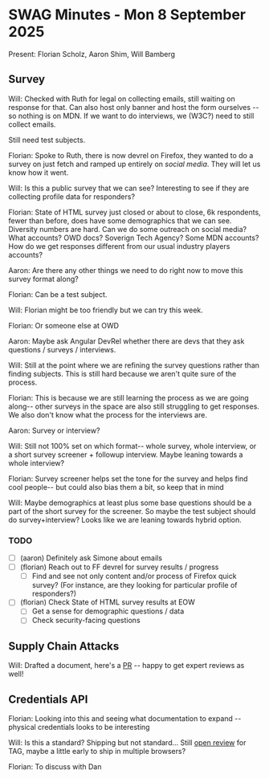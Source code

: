 # SWAG Minutes - Mon 8 September 2025

Present: Florian Scholz, Aaron Shim, Will Bamberg

## Survey

Will: Checked with Ruth for legal on collecting emails, still waiting on response for that. Can also host only banner and host the form ourselves -- so nothing is on MDN. If we want to do interviews, we (W3C?) need to still collect emails.

Still need test subjects.

Florian: Spoke to Ruth, there is now devrel on Firefox, they wanted to do a survey on just fetch and ramped up entirely on *social media*. They will let us know how it went.

Will: Is this a public survey that we can see? Interesting to see if they are collecting profile data for responders? 

Florian: State of HTML survey just closed or about to close, 6k respondents, fewer than before, does have some demographics that we can see. Diversity numbers are hard. Can we do some outreach on social media? What accounts? OWD docs? Soverign Tech Agency? Some MDN accounts? How do we get responses different from our usual industry players accounts?
 
Aaron: Are there any other things we need to do right now to move this survey format along?

Florian: Can be a test subject.

Will: Florian might be too friendly but we can try this week.

Florian: Or someone else at OWD

Aaron: Maybe ask Angular DevRel whether there are devs that they ask questions / surveys / interviews.

Will: Still at the point where we are refining the survey questions rather than finding subjects. This is still hard because we aren't quite sure of the process.

Florian: This is because we are still learning the process as we are going along-- other surveys in the space are also still struggling to get responses. We also don't know what the process for the interviews are.

Aaron: Survey or interview?

Will: Still not 100% set on which format-- whole survey, whole interview, or a short survey screener + followup interview. Maybe leaning towards a whole interview?

Florian: Survey screener helps set the tone for the survey and helps find cool people-- but could also bias them a bit, so keep that in mind

Will: Maybe demographics at least plus some base questions should be a part of the short survey for the screener. So maybe the test subject should do survey+interview? Looks like we are leaning towards hybrid option.

### TODO

- [ ] (aaron) Definitely ask Simone about emails
- [ ] (florian) Reach out to FF devrel for survey results / progress
  - [ ] Find and see not only content and/or process of Firefox quick survey? (For instance, are they looking for particular profile of responders?)
- [ ] (florian) Check State of HTML survey results at EOW
  - [ ] Get a sense for demographic questions / data
  - [ ] Check security-facing questions

## Supply Chain Attacks

Will: Drafted a document, here's a [PR](https://github.com/mdn/content/pull/41034) -- happy to get expert reviews as well!

## Credentials API

Florian: Looking into this and seeing what documentation to expand -- physical credentials looks to be interesting

Will: Is this a standard? Shipping but not standard... Still [open review](https://github.com/w3ctag/design-reviews/issues/1119) for TAG, maybe a little early to ship in multiple browsers?

Florian: To discuss with Dan